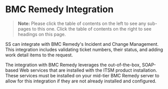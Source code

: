 [title]: # (BMC Remedy Integration)
[tags]: # (BMC Remedy)
[priority]: # (1000)

# BMC Remedy Integration

> **Note:** Please click the table of contents on the left to see any sub-pages to this one. Click the table of contents on the right to see headings on this page.

SS can integrate with BMC Remedy's Incident and Change Management. This integration includes validating ticket numbers, their status, and adding work detail items to the request.

The integration with BMC Remedy leverages the out-of-the-box,  SOAP-based Web services that are installed with the ITSM product installation. These services must be installed on your mid-tier BMC Remedy server to allow for this integration if they are not already installed and configured.

